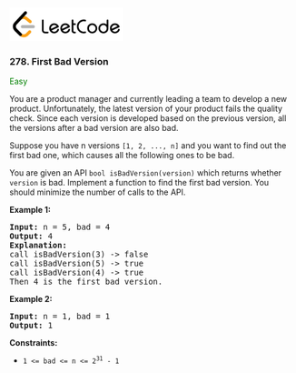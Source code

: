 <a href="https://leetcode.com/problems/first-bad-version/" target="_blank">
    <img src="/leetcode-logo.png" style="width:200px" alt="LeetCode"/>
</a>

### 278. First Bad Version

<span style="color:green">Easy</span>

You are a product manager and currently leading a team to develop a new product.
Unfortunately, the latest version of your product fails the quality check. Since
each version is developed based on the previous version, all the versions after
a bad version are also bad.

Suppose you have n versions `[1, 2, ..., n]` and you want to find out the first
bad one, which causes all the following ones to be bad.

You are given an API `bool isBadVersion(version)` which returns whether `version` is
bad. Implement a function to find the first bad version. You should minimize the
number of calls to the API.

__Example 1:__
<pre>
<b>Input:</b> n = 5, bad = 4
<b>Output:</b> 4
<b>Explanation:</b>
call isBadVersion(3) -> false
call isBadVersion(5) -> true
call isBadVersion(4) -> true
Then 4 is the first bad version.
</pre>

__Example 2:__
<pre>
<b>Input:</b> n = 1, bad = 1
<b>Output:</b> 1
</pre>

__Constraints:__

* <code>1 <= bad <= n <= 2<sup>31</sup> - 1</code>
